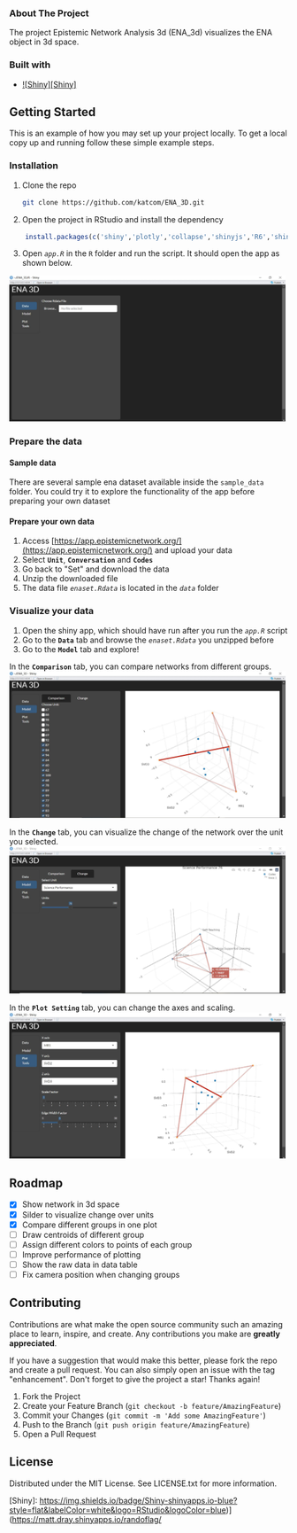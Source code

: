 ### About The Project
The project Epistemic Network Analysis 3d (ENA_3d) visualizes the ENA object in 3d space.
### Built with
* [![Shiny][Shiny]][shiny-url]
## Getting Started

This is an example of how you may  set up your project locally.
To get a local copy up and running follow these simple example steps.

### Installation

1.  Clone the repo
    
    ```sh
    git clone https://github.com/katcom/ENA_3D.git
    ```
    
2.  Open the project in RStudio and install the dependency
    

```r
    install.packages(c('shiny','plotly','collapse','shinyjs','R6','shinyWidgets'))
```

3.  Open *`app.R`* in the `R` folder and run the script. It should open the app as shown below.
<img src="images/main_app.JPG" alt="Main app" width="500px" class="jop-noMdConv">


### Prepare the data
#### Sample data
There are several sample ena dataset available inside the `sample_data` folder. You could try it to explore the functionality of the app before preparing your own dataset

#### Prepare your own data
1.  Access [https://app.epistemicnetwork.org/](https://app.epistemicnetwork.org/) and upload your data
2.  Select **`Unit`**, **`Conversation`** and **`Codes`**
3.  Go back to "Set" and download the data
4.  Unzip the downloaded file
5.  The data file *`enaset.Rdata`* is located in the *`data`* folder

### Visualize your data

1.  Open the shiny app, which should have run after you run the *`app.R`* script
2.  Go to the **`Data`** tab and browse the *`enaset.Rdata`* you unzipped before
3.  Go to the **`Model`** tab and explore!

In the **`Comparison`** tab, you can compare networks from different groups.
<img src="images/compare.JPG" alt="Comparison tab" width="500px" class="jop-noMdConv">


In the **`Change`** tab, you can visualize the change of the network over the unit you selected.
<img src="images/change.JPG" alt="Change tab" width="500px" class="jop-noMdConv">


In the **`Plot Setting`** tab, you can change the axes and scaling.
<img src="images/plot_settings.JPG" alt="Plot Setting" width="500px" class="jop-noMdConv">

## Roadmap

- [x] Show network in 3d space
- [x] Silder to visualize change over units
- [x] Compare different groups in one plot
- [ ] Draw centroids of different group
- [ ] Assign different colors to points of each group
- [ ] Improve performance of plotting
- [ ] Show the raw data in data table
- [ ] Fix camera position when changing groups

## Contributing

Contributions are what make the open source community such an amazing place to learn, inspire, and create. Any contributions you make are **greatly appreciated**.

If you have a suggestion that would make this better, please fork the repo and create a pull request. You can also simply open an issue with the tag "enhancement".
Don't forget to give the project a star! Thanks again!

1.  Fork the Project
2.  Create your Feature Branch (`git checkout -b feature/AmazingFeature`)
3.  Commit your Changes (`git commit -m 'Add some AmazingFeature'`)
4.  Push to the Branch (`git push origin feature/AmazingFeature`)
5.  Open a Pull Request

## License

Distributed under the MIT License. See LICENSE.txt for more information.

[shiny-url]: https://shiny.posit.co/
[Shiny]: https://img.shields.io/badge/Shiny-shinyapps.io-blue?style=flat&labelColor=white&logo=RStudio&logoColor=blue)](https://matt.dray.shinyapps.io/randoflag/
